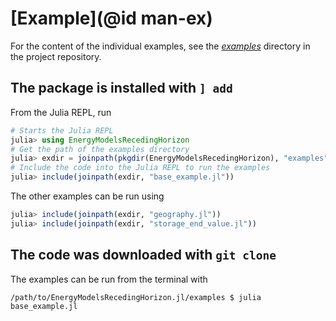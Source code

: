 # [Example](@id man-ex)

For the content of the individual examples, see the *[examples](https://github.com/EnergyModelsX/EnergyModelsRecedingHorizon.jl/tree/main/examples)* directory in the project repository.

## The package is installed with `] add`

From the Julia REPL, run

```julia
# Starts the Julia REPL
julia> using EnergyModelsRecedingHorizon
# Get the path of the examples directory
julia> exdir = joinpath(pkgdir(EnergyModelsRecedingHorizon), "examples")
# Include the code into the Julia REPL to run the examples
julia> include(joinpath(exdir, "base_example.jl"))
```

The other examples can be run using

```julia
julia> include(joinpath(exdir, "geography.jl"))
julia> include(joinpath(exdir, "storage_end_value.jl"))
```

## The code was downloaded with `git clone`

The examples can be run from the terminal with

```shell script
/path/to/EnergyModelsRecedingHorizon.jl/examples $ julia base_example.jl
```
